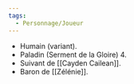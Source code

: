 ```yaml
---
tags:
  - Personnage/Joueur
---
```

- Humain (variant).
- Paladin (Serment de la Gloire) 4.
- Suivant de [[Cayden Cailean]].
- Baron de [[Zélénie]].
